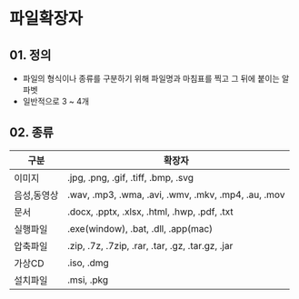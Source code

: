 # 파일확장자

## 01. 정의
- 파일의 형식이나 종류를 구분하기 위해 파일명과 마침표를 찍고 그 뒤에 붙이는 알파벳
- 일반적으로 3 ~ 4개

## 02. 종류

| 구분 | 확장자 |
| --- | --- |
| 이미지 | .jpg, .png, .gif, .tiff, .bmp, .svg |
| 음성,동영상 | .wav, .mp3, .wma, .avi, .wmv, .mkv, .mp4, .au, .mov |
| 문서 | .docx, .pptx, .xlsx, .html, .hwp, .pdf, .txt |
| 실행파일 | .exe(window), .bat, .dll, .app(mac) |
| 압축파일 | .zip, .7z, .7zip, .rar, .tar, .gz, .tar.gz, .jar |
| 가상CD | .iso, .dmg |
| 설치파일 | .msi, .pkg |